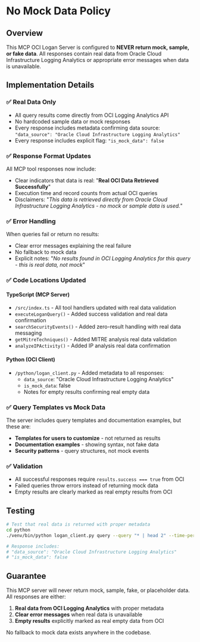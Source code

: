 # No Mock Data Policy

## Overview
This MCP OCI Logan Server is configured to **NEVER return mock, sample, or fake data**. All responses contain real data from Oracle Cloud Infrastructure Logging Analytics or appropriate error messages when data is unavailable.

## Implementation Details

### ✅ Real Data Only
- All query results come directly from OCI Logging Analytics API
- No hardcoded sample data or mock responses
- Every response includes metadata confirming data source: `"data_source": "Oracle Cloud Infrastructure Logging Analytics"`
- Every response includes explicit flag: `"is_mock_data": false`

### ✅ Response Format Updates
All MCP tool responses now include:
- Clear indicators that data is real: "**Real OCI Data Retrieved Successfully**"
- Execution time and record counts from actual OCI queries
- Disclaimers: "*This data is retrieved directly from Oracle Cloud Infrastructure Logging Analytics - no mock or sample data is used.*"

### ✅ Error Handling
When queries fail or return no results:
- Clear error messages explaining the real failure
- No fallback to mock data
- Explicit notes: "*No results found in OCI Logging Analytics for this query - this is real data, not mock*"

### ✅ Code Locations Updated

#### TypeScript (MCP Server)
- `/src/index.ts` - All tool handlers updated with real data validation
- `executeLoganQuery()` - Added success validation and real data confirmation
- `searchSecurityEvents()` - Added zero-result handling with real data messaging
- `getMitreTechniques()` - Added MITRE analysis real data validation
- `analyzeIPActivity()` - Added IP analysis real data confirmation

#### Python (OCI Client)
- `/python/logan_client.py` - Added metadata to all responses:
  - `data_source`: "Oracle Cloud Infrastructure Logging Analytics"
  - `is_mock_data`: false
  - Notes for empty results confirming real empty data

### ✅ Query Templates vs Mock Data
The server includes query templates and documentation examples, but these are:
- **Templates for users to customize** - not returned as results
- **Documentation examples** - showing syntax, not fake data
- **Security patterns** - query structures, not mock events

### ✅ Validation
- All successful responses require `results.success === true` from OCI
- Failed queries throw errors instead of returning mock data
- Empty results are clearly marked as real empty results from OCI

## Testing
```bash
# Test that real data is returned with proper metadata
cd python
./venv/bin/python logan_client.py query --query "* | head 2" --time-period 60

# Response includes:
# "data_source": "Oracle Cloud Infrastructure Logging Analytics"
# "is_mock_data": false
```

## Guarantee
This MCP server will never return mock, sample, fake, or placeholder data. All responses are either:
1. **Real data from OCI Logging Analytics** with proper metadata
2. **Clear error messages** when real data is unavailable
3. **Empty results** explicitly marked as real empty data from OCI

No fallback to mock data exists anywhere in the codebase.